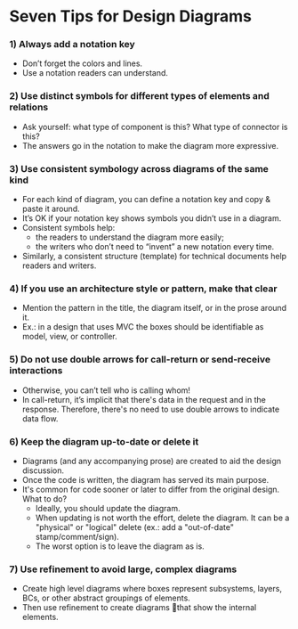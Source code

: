 # Seven Tips for Design Diagrams




### 1) Always add a notation key
- Don’t forget the colors and lines.
- Use a notation readers can understand.

### 2) Use distinct symbols for different types of elements and relations
- Ask yourself: what type of component is this? What type of connector is this?
- The answers go in the notation to make the diagram more expressive.

### 3) Use consistent symbology across diagrams of the same kind
- For each kind of diagram, you can define a notation key and copy & paste it around.
- It’s OK if your notation key shows symbols you didn’t use in a diagram.
- Consistent symbols help: 
    - the readers to understand the diagram more easily;
    - the writers who don’t need to “invent” a new notation every time.
- Similarly, a consistent structure (template) for technical documents help readers and writers.


### 4) If you use an architecture style or pattern, make that clear
- Mention the pattern in the title, the diagram itself, or in the prose around it.
- Ex.: in a design that uses MVC the boxes should be identifiable as model, view, or controller.

### 5) Do not use double arrows for call-return or send-receive interactions
- Otherwise, you can’t tell who is calling whom!
- In call-return, it’s implicit that there's data in the request and in the response. Therefore, there's no need to use double arrows to indicate data flow. 

### 6) Keep the diagram up-to-date or delete it
- Diagrams (and any accompanying prose) are created to aid the design discussion.
- Once the code is written, the diagram has served its main purpose.
- It's common for code sooner or later to differ from the original design. What to do?
   - Ideally, you should update the diagram.
   - When updating is not worth the effort, delete the diagram. It can be a "physical" or "logical" delete (ex.: add a "out-of-date" stamp/comment/sign).
   - The worst option is to leave the diagram as is.
 

### 7) Use refinement to avoid large, complex diagrams
- Create high level diagrams where boxes represent subsystems, layers, BCs, or other abstract groupings of elements.
- Then use refinement to create diagrams that show the internal elements. 


